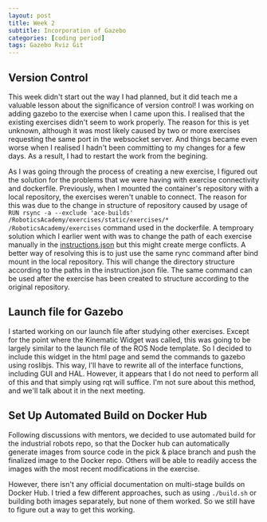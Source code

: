 ```yaml
---
layout: post
title: Week 2
subtitle: Incorporation of Gazebo
categories: [coding period]
tags: Gazebo Rviz Git
---
```


## Version Control

This week didn't start out the way I had planned, but it did teach me a valuable lesson about the significance of version control! I was working on adding gazebo to the exercise when I came upon this. I realised that the existing exercises didn't seem to work properly. The reason for this is yet unknown, although it was most likely caused by two or more exercises requesting the same port in the websocket server. And things became even worse when I realised I hadn't been committing to my changes for a few days. As a result, I had to restart the work from the begining.

As I was going through the process of creating a new exercise, I figured out the solution for the problems that we were having with exercise connectivity and dockerfile. Previously, when I mounted the container's repository with a local repository, the exercises weren't unable to connect. The reason for this was due to the change in structure of repository caused by usage of `RUN rsync -a --exclude 'ace-builds' /RoboticsAcademy/exercises/static/exercises/* /RoboticsAcademy/exercises` command used in the dockerfile. A temproary solution which I earlier went with was to change the path of each exercise manually in the [instructions.json](https://github.com/JdeRobot/RoboticsAcademy/blob/master/scripts/instructions.json) but this might create merge conflicts. A better way of resolving this is to just use the same rync command after bind mount in the local repository. This will change the directory structure according to the paths in the instruction.json file. The same command can be used after the exercise has been created to structure  according to the original repository.

## Launch file for Gazebo

I started working on our launch file after studying other exercises. Except for the point where the Kinematic Widget was called, this was going to be largely similar to the launch file of the ROS Node template. So I decided to include this widget in the html page and semd the commands to gazebo using roslibjs. This way, I'll have to rewrite all of the interface functions, including GUI and HAL. However, it appears that I do not need to perform all of this and that simply using rqt will suffice. I'm not sure about this method, and we'll talk about it in the next meeting.

## Set Up Automated Build on Docker Hub

Following discussions with mentors, we decided to use automated build for the industrial robots repo, so that the Docker hub can automatically generate images from source code in the pick & place branch and push the finalized image to the Docker repo. Others will be able to readily access the images with the most recent modifications in the exercise.

However, there isn't any official documentation on multi-stage builds on Docker Hub. I tried a few different approaches, such as using `./build.sh` or building both images separately, but none of them worked. So we still have to figure out a way to get this working.